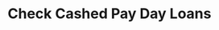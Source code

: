 ---
title: Check Cashed Pay Day Loans
slug: check-cashed-pay-day-loans
updated-on: '2024-05-30T13:44:31.749Z'
created-on: '2024-05-30T13:41:46.671Z'
published-on: '2024-05-30T13:54:32.469Z'
f_city-state-2:
- cms/city/gresham-or.md
- cms/city/portland-or.md
f_locations:
- cms/payday-loan/check-cashed-pay-day-loans-10608.md
- cms/payday-loan/check-cashed-pay-day-loans-10609.md
- cms/payday-loan/check-cashed-pay-day-loans-10610.md
- cms/payday-loan/check-cashed-pay-day-loans-10611.md
f_states:
- cms/state/oregon.md
layout: '[company].html'
tags: company
---